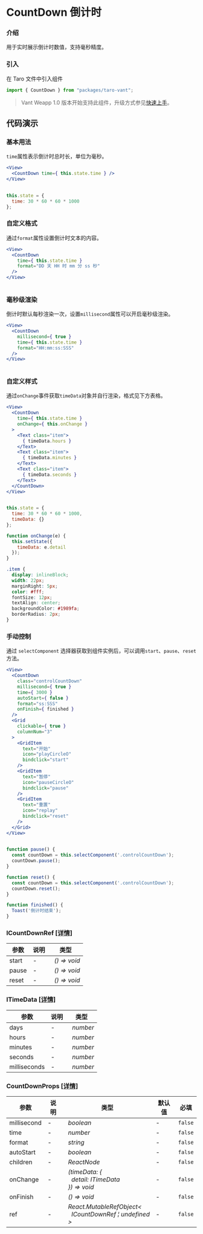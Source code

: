 # CountDown 倒计时

### 介绍

用于实时展示倒计时数值，支持毫秒精度。

### 引入

在 Taro 文件中引入组件

```js
import { CountDown } from "packages/taro-vant"; 
```

> Vant Weapp 1.0 版本开始支持此组件，升级方式参见[快速上手](#/quickstart)。

## 代码演示

### 基本用法

`time`属性表示倒计时总时长，单位为毫秒。

```jsx
<View>
  <CountDown time={ this.state.time } />
</View>
 
```

```js
this.state = {
  time: 30 * 60 * 60 * 1000
}; 
```

### 自定义格式

通过`format`属性设置倒计时文本的内容。

```jsx
<View>
  <CountDown
    time={ this.state.time }
    format="DD 天 HH 时 mm 分 ss 秒"
  />
</View>
 
```

### 毫秒级渲染

倒计时默认每秒渲染一次，设置`millisecond`属性可以开启毫秒级渲染。

```jsx
<View>
  <CountDown
    millisecond={ true }
    time={ this.state.time }
    format="HH:mm:ss:SSS"
  />
</View>
 
```

### 自定义样式

通过`onChange`事件获取`timeData`对象并自行渲染，格式见下方表格。

```jsx
<View>
  <CountDown
    time={ this.state.time }
    onChange={ this.onChange }
  >
    <Text class="item">
      { timeData.hours }
    </Text>
    <Text class="item">
      { timeData.minutes }
    </Text>
    <Text class="item">
      { timeData.seconds }
    </Text>
  </CountDown>
</View>
 
```

```js
this.state = {
  time: 30 * 60 * 60 * 1000,
  timeData: {}
};

function onChange(e) {
  this.setState({
    timeData: e.detail
  });
} 
```

```css
.item {
  display: inlineBlock;
  width: 22px;
  marginRight: 5px;
  color: #fff;
  fontSize: 12px;
  textAlign: center;
  backgroundColor: #1989fa;
  borderRadius: 2px;
}
```

### 手动控制

通过 `selectComponent` 选择器获取到组件实例后，可以调用`start`、`pause`、`reset`方法。

```jsx
<View>
  <CountDown
    class="controlCountDown"
    millisecond={ true }
    time={ 3000 }
    autoStart={ false }
    format="ss:SSS"
    onFinish={ finished }
  />
  <Grid
    clickable={ true }
    columnNum="3"
  >
    <GridItem
      text="开始"
      icon="playCircleO"
      bindclick="start"
    />
    <GridItem
      text="暂停"
      icon="pauseCircleO"
      bindclick="pause"
    />
    <GridItem
      text="重置"
      icon="replay"
      bindclick="reset"
    />
  </Grid>
</View>
 
```

```js
function pause() {
  const countDown = this.selectComponent('.controlCountDown');
  countDown.pause();
}

function reset() {
  const countDown = this.selectComponent('.controlCountDown');
  countDown.reset();
}

function finished() {
  Toast('倒计时结束');
} 
```
### ICountDownRef [[详情]](https://github.com/AntmJS/vantui/tree/main/packages/vantui/types/count-down.d.ts)   

| 参数 | 说明 | 类型 |
| --- | --- | --- |
| start | - | _&nbsp;&nbsp;()&nbsp;=>&nbsp;void<br/>_ |
| pause | - | _&nbsp;&nbsp;()&nbsp;=>&nbsp;void<br/>_ |
| reset | - | _&nbsp;&nbsp;()&nbsp;=>&nbsp;void<br/>_ |

### ITimeData [[详情]](https://github.com/AntmJS/vantui/tree/main/packages/vantui/types/count-down.d.ts)   

| 参数 | 说明 | 类型 |
| --- | --- | --- |
| days | - | _&nbsp;&nbsp;number<br/>_ |
| hours | - | _&nbsp;&nbsp;number<br/>_ |
| minutes | - | _&nbsp;&nbsp;number<br/>_ |
| seconds | - | _&nbsp;&nbsp;number<br/>_ |
| milliseconds | - | _&nbsp;&nbsp;number<br/>_ |

### CountDownProps [[详情]](https://github.com/AntmJS/vantui/tree/main/packages/vantui/types/count-down.d.ts)   

| 参数 | 说明 | 类型 | 默认值 | 必填 |
| --- | --- | --- | --- | --- |
| millisecond | - | _&nbsp;&nbsp;boolean<br/>_ | - | `false` |
| time | - | _&nbsp;&nbsp;number<br/>_ | - | `false` |
| format | - | _&nbsp;&nbsp;string<br/>_ | - | `false` |
| autoStart | - | _&nbsp;&nbsp;boolean<br/>_ | - | `false` |
| children | - | _&nbsp;&nbsp;ReactNode<br/>_ | - | `false` |
| onChange | - | _&nbsp;&nbsp;(timeData:&nbsp;{<br/>&nbsp;&nbsp;&nbsp;&nbsp;detail:&nbsp;ITimeData<br/>&nbsp;&nbsp;})&nbsp;=>&nbsp;void<br/>_ | - | `false` |
| onFinish | - | _&nbsp;&nbsp;()&nbsp;=>&nbsp;void<br/>_ | - | `false` |
| ref | - | _&nbsp;&nbsp;React.MutableRefObject<<br/>&nbsp;&nbsp;&nbsp;&nbsp;ICountDownRef&nbsp;&brvbar;&nbsp;undefined<br/>&nbsp;&nbsp;><br/>_ | - | `false` |

